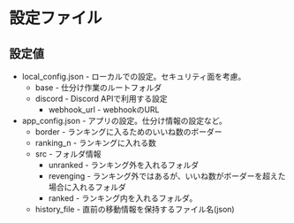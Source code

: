 # 設定ファイル

## 設定値

* local_config.json - ローカルでの設定。セキュリティ面を考慮。
  * base - 仕分け作業のルートフォルダ
  * discord - Discord APIで利用する設定
    * webhook_url - webhookのURL
* app_config.json - アプリの設定。仕分け情報の設定など。
  * border - ランキングに入るためのいいね数のボーダー
  * ranking_n - ランキングに入れる数
  * src - フォルダ情報
    * unranked - ランキング外を入れるフォルダ
    * revenging - ランキング外ではあるが、いいね数がボーダーを超えた場合に入れるフォルダ
    * ranked - ランキング内を入れるフォルダ。
  * history_file - 直前の移動情報を保持するファイル名(json)
